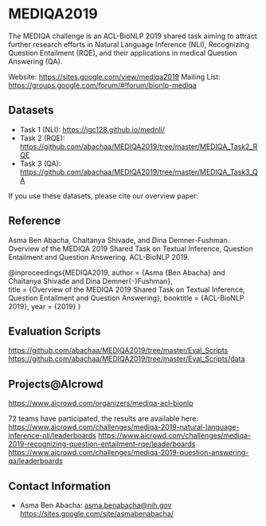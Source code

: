 # MEDIQA2019

The MEDIQA challenge is an ACL-BioNLP 2019 shared task aiming to attract further research efforts in Natural Language Inference (NLI), Recognizing Question Entailment (RQE), and their applications in medical Question Answering (QA).  

Website: https://sites.google.com/view/mediqa2019
Mailing List: https://groups.google.com/forum/#!forum/bionlp-mediqa

Datasets 
---------

- Task 1 (NLI): https://jgc128.github.io/mednli/ 
- Task 2 (RQE): https://github.com/abachaa/MEDIQA2019/tree/master/MEDIQA_Task2_RQE
- Task 3 (QA): https://github.com/abachaa/MEDIQA2019/tree/master/MEDIQA_Task3_QA

If you use these datasets, please cite our overview paper:  

Reference  
--------- 
Asma Ben Abacha, Chaitanya Shivade, and Dina Demner-Fushman. Overview of the MEDIQA 2019 Shared Task on Textual Inference, Question Entailment and Question Answering. ACL-BioNLP 2019.  

@inproceedings{MEDIQA2019,
	  author    = {Asma {Ben Abacha} and Chaitanya Shivade and Dina Demner{-}Fushman},  
	  title     = {Overview of the MEDIQA 2019 Shared Task on Textual Inference, Question Entailment and Question Answering}, 
	  booktitle = {ACL-BioNLP 2019},
	  year      = {2019}
	}
 
Evaluation Scripts
-------------------

https://github.com/abachaa/MEDIQA2019/tree/master/Eval_Scripts
https://github.com/abachaa/MEDIQA2019/tree/master/Eval_Scripts/data

Projects@AIcrowd
----------------
https://www.aicrowd.com/organizers/mediqa-acl-bionlp

72 teams have participated, the results are available here:  
https://www.aicrowd.com/challenges/mediqa-2019-natural-language-inference-nli/leaderboards 
https://www.aicrowd.com/challenges/mediqa-2019-recognizing-question-entailment-rqe/leaderboards
https://www.aicrowd.com/challenges/mediqa-2019-question-answering-qa/leaderboards 

Contact Information
-------------------
- Asma Ben Abacha: asma.benabacha@nih.gov
https://sites.google.com/site/asmabenabacha/ 
